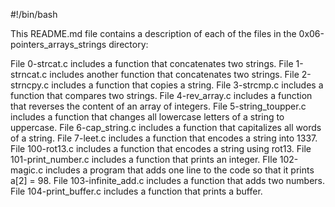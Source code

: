 #!/bin/bash

This README.md file contains a description of each of the files in the 0x06-pointers_arrays_strings directory:

File 0-strcat.c includes a function that concatenates two strings.
File 1-strncat.c includes another function that concatenates two strings.
File 2-strncpy.c includes a function that copies a string.
File 3-strcmp.c includes a function that compares two strings.
File 4-rev_array.c includes a function that reverses the content of an array of integers.
File 5-string_toupper.c includes a function that changes all lowercase letters of a string to uppercase.
File 6-cap_string.c includes a function that capitalizes all words of a string.
File 7-leet.c includes a function that encodes a string into 1337.
File 100-rot13.c includes a function that encodes a string using rot13.
File 101-print_number.c includes a function that prints an integer.
FIle 102-magic.c includes a program that adds one line to the code so that it prints a[2] = 98.
File 103-infinite_add.c includes a function that adds two numbers.
File 104-print_buffer.c includes a function that prints a buffer.
